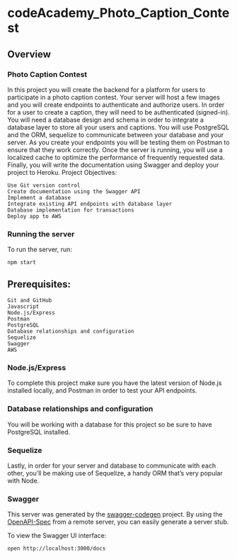 # codeAcademy_Photo_Caption_Contest

## Overview
### Photo Caption Contest

In this project you will create the backend for a platform for users to participate in a photo caption contest. Your server will host a few images and you will create endpoints to authenticate and authorize users. In order for a user to create a caption, they will need to be authenticated (signed-in). You will need a database design and schema in order to integrate a database layer to store all your users and captions. You will use PostgreSQL and the ORM, sequelize to communicate between your database and your server. As you create your endpoints you will be testing them on Postman to ensure that they work correctly. Once the server is running, you will use a localized cache to optimize the performance of frequently requested data. Finally, you will write the documentation using Swagger and deploy your project to Heroku.
Project Objectives:

    Use Git version control
    Create documentation using the Swagger API
    Implement a database
    Integrate existing API endpoints with database layer
    Database implementation for transactions
    Deploy app to AWS


### Running the server
To run the server, run:

```
npm start
```    

## Prerequisites:

    Git and GitHub
    Javascript
    Node.js/Express 
    Postman
    PostgreSQL
    Database relationships and configuration
    Sequelize
    Swagger
    AWS


### Node.js/Express
To complete this project make sure you have the latest version of Node.js installed locally, and Postman in order to test your API endpoints.

### Database relationships and configuration
You will be working with a database for this project so be sure to have PostgreSQL installed.

### Sequelize
Lastly, in order for your server and database to communicate with each other, you’ll be making use of Sequelize, a handy ORM that’s very popular with Node.

### Swagger
This server was generated by the [swagger-codegen](https://github.com/swagger-api/swagger-codegen) project.  By using the [OpenAPI-Spec](https://github.com/OAI/OpenAPI-Specification) from a remote server, you can easily generate a server stub.

To view the Swagger UI interface:


```
open http://localhost:3000/docs
```













